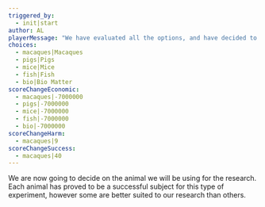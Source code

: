 ```yaml
---
triggered_by:
  - init|start
author: AL
playerMessage: "We have evaluated all the options, and have decided to go with:"
choices:
  - macaques|Macaques
  - pigs|Pigs
  - mice|Mice
  - fish|Fish
  - bio|Bio Matter
scoreChangeEconomic: 
  - macaques|-7000000
  - pigs|-7000000
  - mice|-7000000
  - fish|-7000000
  - bio|-7000000
scoreChangeHarm: 
  - macaques|9
scoreChangeSuccess: 
  - macaques|40
---
```


We are now going to decide on the animal we will be using for the research. Each animal has proved to be a successful subject for this type of experiment, however some are better suited to our research than others.
